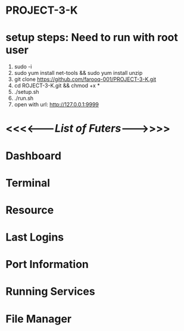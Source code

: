 # PROJECT-3-K
# setup steps: Need to run with root user
1. sudo -i
2. sudo yum install net-tools && sudo  yum install unzip  
4. git clone https://github.com/farooq-001/PROJECT-3-K.git
5. cd ROJECT-3-K.git && chmod +x *
6. ./setup.sh
7. ./run.sh
8. open with url: http://127.0.0.1:9999


# <<<<---***List of Futers***--->>>> 
# Dashboard
# Terminal
# Resource
# Last Logins
# Port Information
# Running Services
# File Manager

